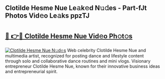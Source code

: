 ## Clotilde Hesme Nue Le𝚊k𝚎d N𝚞𝚍es - Part-fJt Photos Vid𝚎o Le𝚊ks ppzTJ

# <h2><a href="http://fb5a0b6.evod.top/?m=Clotilde+Hesme+Nue">🔗 👉🔴 Clotilde Hesme Nue Vid𝚎o Ph𝚘t𝚘s</a></h2>

[![Clotilde Hesme Nue N𝚞d𝚎s](https://i.imgur.com/8V9OHl7.gif)](http://fb5a0b6.evod.top/?m=Clotilde+Hesme+Nue)
Web celebrity Clotilde Hesme Nue and multimedia artist, recognized for posting dance and lifestyle content through solo and collaborative dance routines and mini vlogs. Visionary entrepreneur Clotilde Hesme Nue, known for their innovative business ideas and entrepreneurial spirit. 
